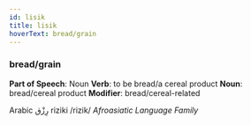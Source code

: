 ```yaml
---
id: lisik
title: lisik
hoverText: bread/grain
---
```


### bread/grain

**Part of Speech**: Noun
**Verb**: to be bread/a cereal product
**Noun**: bread/cereal product
**Modifier**: bread/cereal-related

Arabic رِزْق‎ riziki /rizik/
*Afroasiatic Language Family*